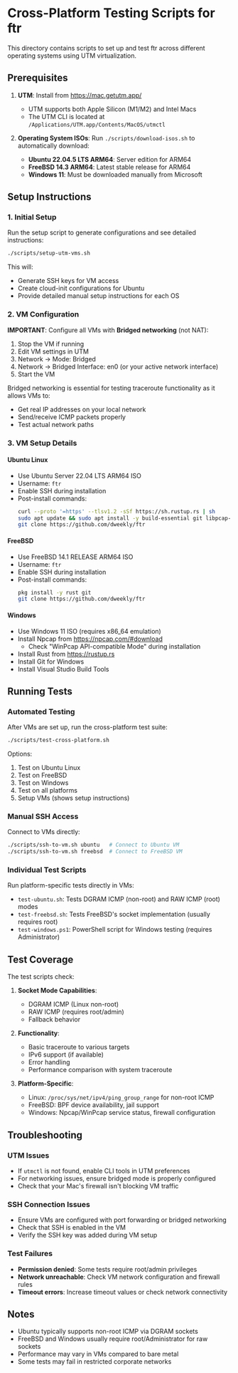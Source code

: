 # Cross-Platform Testing Scripts for ftr

This directory contains scripts to set up and test ftr across different operating systems using UTM virtualization.

## Prerequisites

1. **UTM**: Install from https://mac.getutm.app/
   - UTM supports both Apple Silicon (M1/M2) and Intel Macs
   - The UTM CLI is located at `/Applications/UTM.app/Contents/MacOS/utmctl`

2. **Operating System ISOs**:
   Run `./scripts/download-isos.sh` to automatically download:
   - **Ubuntu 22.04.5 LTS ARM64**: Server edition for ARM64
   - **FreeBSD 14.3 ARM64**: Latest stable release for ARM64
   - **Windows 11**: Must be downloaded manually from Microsoft

## Setup Instructions

### 1. Initial Setup

Run the setup script to generate configurations and see detailed instructions:

```bash
./scripts/setup-utm-vms.sh
```

This will:
- Generate SSH keys for VM access
- Create cloud-init configurations for Ubuntu
- Provide detailed manual setup instructions for each OS

### 2. VM Configuration

**IMPORTANT**: Configure all VMs with **Bridged networking** (not NAT):
1. Stop the VM if running
2. Edit VM settings in UTM
3. Network → Mode: Bridged
4. Network → Bridged Interface: en0 (or your active network interface)
5. Start the VM

Bridged networking is essential for testing traceroute functionality as it allows VMs to:
- Get real IP addresses on your local network
- Send/receive ICMP packets properly
- Test actual network paths

### 3. VM Setup Details

#### Ubuntu Linux
- Use Ubuntu Server 22.04 LTS ARM64 ISO
- Username: `ftr`
- Enable SSH during installation
- Post-install commands:
  ```bash
  curl --proto '=https' --tlsv1.2 -sSf https://sh.rustup.rs | sh
  sudo apt update && sudo apt install -y build-essential git libpcap-dev
  git clone https://github.com/dweekly/ftr
  ```

#### FreeBSD
- Use FreeBSD 14.1 RELEASE ARM64 ISO
- Username: `ftr`
- Enable SSH during installation
- Post-install commands:
  ```bash
  pkg install -y rust git
  git clone https://github.com/dweekly/ftr
  ```

#### Windows
- Use Windows 11 ISO (requires x86_64 emulation)
- Install Npcap from https://npcap.com/#download
  - Check "WinPcap API-compatible Mode" during installation
- Install Rust from https://rustup.rs
- Install Git for Windows
- Install Visual Studio Build Tools

## Running Tests

### Automated Testing

After VMs are set up, run the cross-platform test suite:

```bash
./scripts/test-cross-platform.sh
```

Options:
1. Test on Ubuntu Linux
2. Test on FreeBSD
3. Test on Windows
4. Test on all platforms
5. Setup VMs (shows setup instructions)

### Manual SSH Access

Connect to VMs directly:

```bash
./scripts/ssh-to-vm.sh ubuntu   # Connect to Ubuntu VM
./scripts/ssh-to-vm.sh freebsd  # Connect to FreeBSD VM
```

### Individual Test Scripts

Run platform-specific tests directly in VMs:

- `test-ubuntu.sh`: Tests DGRAM ICMP (non-root) and RAW ICMP (root) modes
- `test-freebsd.sh`: Tests FreeBSD's socket implementation (usually requires root)
- `test-windows.ps1`: PowerShell script for Windows testing (requires Administrator)

## Test Coverage

The test scripts check:

1. **Socket Mode Capabilities**:
   - DGRAM ICMP (Linux non-root)
   - RAW ICMP (requires root/admin)
   - Fallback behavior

2. **Functionality**:
   - Basic traceroute to various targets
   - IPv6 support (if available)
   - Error handling
   - Performance comparison with system traceroute

3. **Platform-Specific**:
   - Linux: `/proc/sys/net/ipv4/ping_group_range` for non-root ICMP
   - FreeBSD: BPF device availability, jail support
   - Windows: Npcap/WinPcap service status, firewall configuration

## Troubleshooting

### UTM Issues
- If `utmctl` is not found, enable CLI tools in UTM preferences
- For networking issues, ensure bridged mode is properly configured
- Check that your Mac's firewall isn't blocking VM traffic

### SSH Connection Issues
- Ensure VMs are configured with port forwarding or bridged networking
- Check that SSH is enabled in the VM
- Verify the SSH key was added during VM setup

### Test Failures
- **Permission denied**: Some tests require root/admin privileges
- **Network unreachable**: Check VM network configuration and firewall rules
- **Timeout errors**: Increase timeout values or check network connectivity

## Notes

- Ubuntu typically supports non-root ICMP via DGRAM sockets
- FreeBSD and Windows usually require root/Administrator for raw sockets
- Performance may vary in VMs compared to bare metal
- Some tests may fail in restricted corporate networks